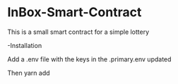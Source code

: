 # InBox-Smart-Contract
This is a small smart contract for a simple lottery

-Installation 

Add a .env file with the keys in the .primary.env updated

Then yarn add